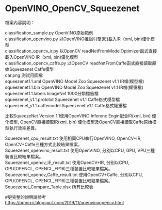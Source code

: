 # OpenVINO_OpenCV_Squeezenet

檔案內容說明：

classification_sample.py OpenVINO原始範例  
classification_openvino.py 以OpenVINO推論引擎(IE)載入IR（xml, bin)優化模型  
classification_opencv_ir.py 以OpenCV readNetFromModelOptimizer函式直接載入OpenVINO IR（xml, bin)優化模型  
classification_opencv_caffe.py 以OpenCV readNetFromCaffe函式直接讀取原始Squeezenet Caffe模型  
car.png 測試用圖檔  
squeezenet1.1.xml OpenVINO Model Zoo Squeezenet v1.1 IR檔(模型檔)  
squeezenet1.1.bin OpenVINO Model Zoo Squeezenet v1.1 IR檔(權重檔)  
squeezenet1.1.labels ImageNet 1000分類標籤檔  
squeezenet_v1.1.prototxt Squeezenet v1.1 Caffe格式模型檔  
squeezenet_v1.1.caffemodel Squeezenet v1.1 Caffe格式權重檔

比較SqueezeNet Version 1.1使用OpenVINO Inferenc Engin配合IR(xml, bin) 優化模型, OpenCV直接讀取IR(xml, bin) 優化模型及OpenCV直接讀取Caffe原始模型執行效率差異。

Squeezenet_cpu_result.txt 使用相同CPU執行OpenVINO, OpenCV+IR, OpenCV+Caffe三種方式比較結果檔案。  
Squeezenet_openvino_result.txt 使用OpenVINO, 分別以CPU, GPU, VPU三種裝置比較結果檔案。  
Squeezenet_opencv_IE_result.txt 使用OpenCV+IR, 分別以CPU, GPU(OPENCL, OPENCL_FP16)三種裝置比較結果檔案。  
Squeezenet_opencv_Caffe_result.txt 使用OpenCV+Caffe, 分別以CPU, GPU(OPENCL, OPENCL_FP16)三種裝置比較結果檔案。  
Squeezenet_Compare_Table.xlsx 所有比較表

#更完整的說明請參考 https://omnixri.blogspot.com/2019/11/openvinoopencv.html

